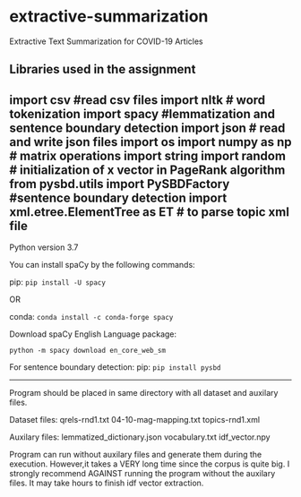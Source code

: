 # extractive-summarization
Extractive Text Summarization for COVID-19 Articles

Libraries used in the assignment
------------------------
import csv #read csv files
import nltk # word tokenization
import spacy #lemmatization and sentence boundary detection
import json # read and write json files
import os
import numpy as np # matrix operations
import string
import random # initialization of x vector in PageRank algorithm
from pysbd.utils import PySBDFactory #sentence boundary detection
import xml.etree.ElementTree as ET # to parse topic xml file
----------------------
Python version 3.7

You can install spaCy by the following commands:

pip: `pip install -U spacy`

OR

conda: `conda install -c conda-forge spacy`

Download spaCy English Language package:

`python -m spacy download en_core_web_sm`

For sentence boundary detection:
pip: `pip install pysbd`

----------------------
Program should be placed in same directory with all dataset and auxilary files.

Dataset files:
qrels-rnd1.txt
04-10-mag-mapping.txt
topics-rnd1.xml

Auxilary files:
lemmatized_dictionary.json
vocabulary.txt
idf_vector.npy

Program can run without auxilary files and generate them during the execution. However,it takes a VERY long time since the corpus is quite big.
I strongly recommend AGAINST running the program without the auxilary files. It may take hours to finish idf vector extraction.
